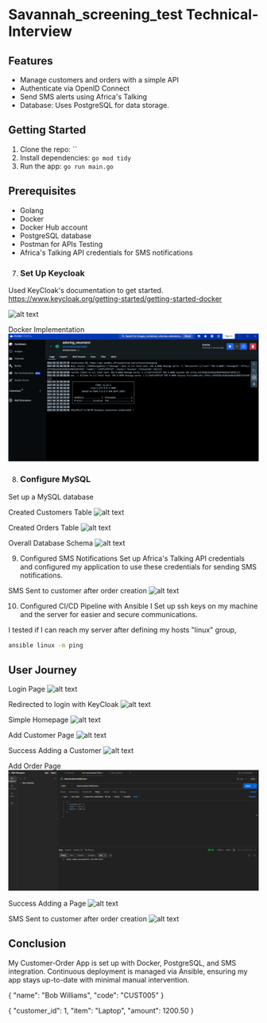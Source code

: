 # Savannah_screening_test Technical-Interview

## Features

- Manage customers and orders with a simple API
- Authenticate via OpenID Connect
- Send SMS alerts using Africa's Talking
- Database: Uses PostgreSQL for data storage.

## Getting Started

1. Clone the repo: ``
2. Install dependencies: `go mod tidy`
3. Run the app: `go run main.go`


## Prerequisites
- Golang
- Docker
- Docker Hub account
- PostgreSQL database
- Postman for APIs Testing 
- Africa's Talking API credentials for SMS notifications


7. ### Set Up Keycloak
Used KeyCloak's documentation to get started. https://www.keycloak.org/getting-started/getting-started-docker

![alt text](screenshots/keycloak-admin-login.png)

Docker Implementation
![alt text](images/docker.png)

8. ### Configure MySQL
Set up a MySQL database

Created Customers Table
![alt text](screenshots/customerTable.png)

Created Orders Table
![alt text](screenshots/ordersTable.png)

Overall Database Schema
![alt text](<screenshots/Database Schema.png>)

9. Configured SMS Notifications
Set up Africa's Talking API credentials and configured my application to use these credentials for sending SMS notifications.

SMS Sent to customer after order creation
![alt text](screenshots/SMS-sending.png)

10. Configured CI/CD Pipeline with Ansible
I Set up ssh keys on my machine and the server for easier and secure communications.

I tested if I can reach my server after defining my hosts "linux" group,
```sh
ansible linux -m ping
```


## User Journey
Login Page
![alt text](screenshots/Login-page.png)

Redirected to login with KeyCloak
![alt text](screenshots/login-redirect.png)

Simple Homepage
![alt text](screenshots/home.png)

Add Customer Page
![alt text](screenshots/add-customer.png)

Success Adding a Customer
![alt text](screenshots/customeradded-success.png)

Add Order Page
![alt text](images/order_added.png)

Success Adding a Page
![alt text](screenshots/add-order-success.png)

SMS Sent to customer after order creation
![alt text](screenshots/SMS-sending.png)


## Conclusion
My Customer-Order App is set up with Docker, PostgreSQL, and SMS integration. Continuous deployment is managed via Ansible, ensuring my app stays up-to-date with minimal manual intervention.

{
  "name": "Bob Williams",
  "code": "CUST005"
}

{
  "customer_id": 1,
  "item": "Laptop",
  "amount": 1200.50
}
